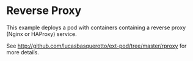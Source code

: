# Reverse Proxy

This example deploys a pod with containers containing a reverse proxy (Nginx or HAProxy) service.

See http://github.com/lucasbasquerotto/ext-pod/tree/master/rproxy for more details.
